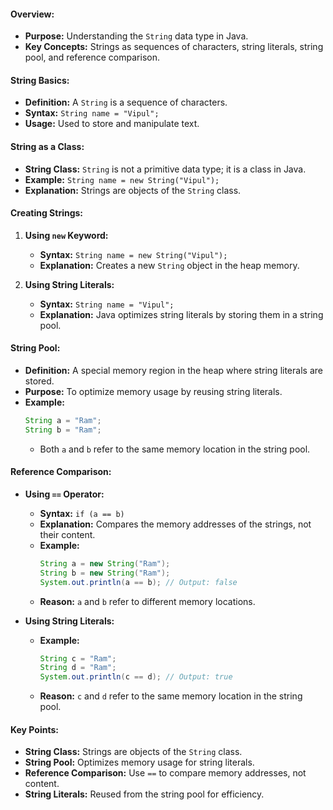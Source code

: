 
#### **Overview:**

- **Purpose:** Understanding the `String` data type in Java.
- **Key Concepts:** Strings as sequences of characters, string literals, string pool, and reference comparison.

#### **String Basics:**

- **Definition:** A `String` is a sequence of characters.
- **Syntax:** `String name = "Vipul";`
- **Usage:** Used to store and manipulate text.

#### **String as a Class:**

- **String Class:** `String` is not a primitive data type; it is a class in Java.
- **Example:** `String name = new String("Vipul");`
- **Explanation:** Strings are objects of the `String` class.

#### **Creating Strings:**

1. **Using `new` Keyword:**
   - **Syntax:** `String name = new String("Vipul");`
   - **Explanation:** Creates a new `String` object in the heap memory.

2. **Using String Literals:**
   - **Syntax:** `String name = "Vipul";`
   - **Explanation:** Java optimizes string literals by storing them in a string pool.

#### **String Pool:**

- **Definition:** A special memory region in the heap where string literals are stored.
- **Purpose:** To optimize memory usage by reusing string literals.
- **Example:**
  ```java
  String a = "Ram";
  String b = "Ram";
  ```
  - Both `a` and `b` refer to the same memory location in the string pool.

#### **Reference Comparison:**

- **Using `==` Operator:**
  - **Syntax:** `if (a == b)`
  - **Explanation:** Compares the memory addresses of the strings, not their content.
  - **Example:**
    ```java
    String a = new String("Ram");
    String b = new String("Ram");
    System.out.println(a == b); // Output: false
    ```
  - **Reason:** `a` and `b` refer to different memory locations.

- **Using String Literals:**
  - **Example:**
    ```java
    String c = "Ram";
    String d = "Ram";
    System.out.println(c == d); // Output: true
    ```
  - **Reason:** `c` and `d` refer to the same memory location in the string pool.

#### **Key Points:**

- **String Class:** Strings are objects of the `String` class.
- **String Pool:** Optimizes memory usage for string literals.
- **Reference Comparison:** Use `==` to compare memory addresses, not content.
- **String Literals:** Reused from the string pool for efficiency.

